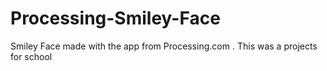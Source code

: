 # Processing-Smiley-Face
Smiley Face made with the app from Processing.com . This was a projects for school
